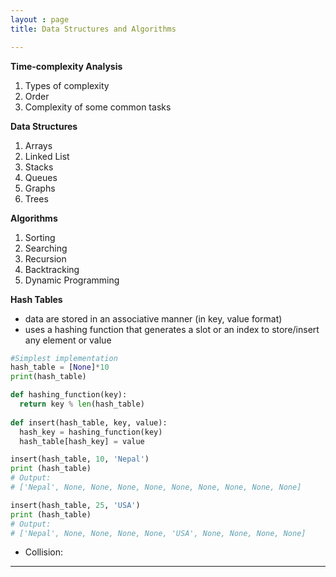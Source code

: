 ```yaml
---
layout : page
title: Data Structures and Algorithms

---
```




**Time-complexity Analysis**

1. Types of complexity
2. Order
3. Complexity of some common tasks

**Data Structures**

1. Arrays
2. Linked List
3. Stacks
4. Queues
5. Graphs
6. Trees

**Algorithms**

1. Sorting
2. Searching
3. Recursion 
4. Backtracking
5. Dynamic Programming


**Hash Tables**
- data are stored in an associative manner (in key, value format)
- uses a hashing function that generates a slot or an index to store/insert any element or value

```python
#Simplest implementation
hash_table = [None]*10
print(hash_table)

def hashing_function(key):
  return key % len(hash_table)
                        
def insert(hash_table, key, value):
  hash_key = hashing_function(key)
  hash_table[hash_key] = value

insert(hash_table, 10, 'Nepal')
print (hash_table)
# Output: 
# ['Nepal', None, None, None, None, None, None, None, None, None]

insert(hash_table, 25, 'USA')
print (hash_table)
# Output: 
# ['Nepal', None, None, None, None, 'USA', None, None, None, None]    
```
- Collision:


---
